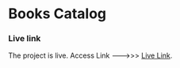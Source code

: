 # Books Catalog

### Live link

The project is live. Access Link --->>> [Live Link](https://cow-hut-service-backend.onrender.com/).